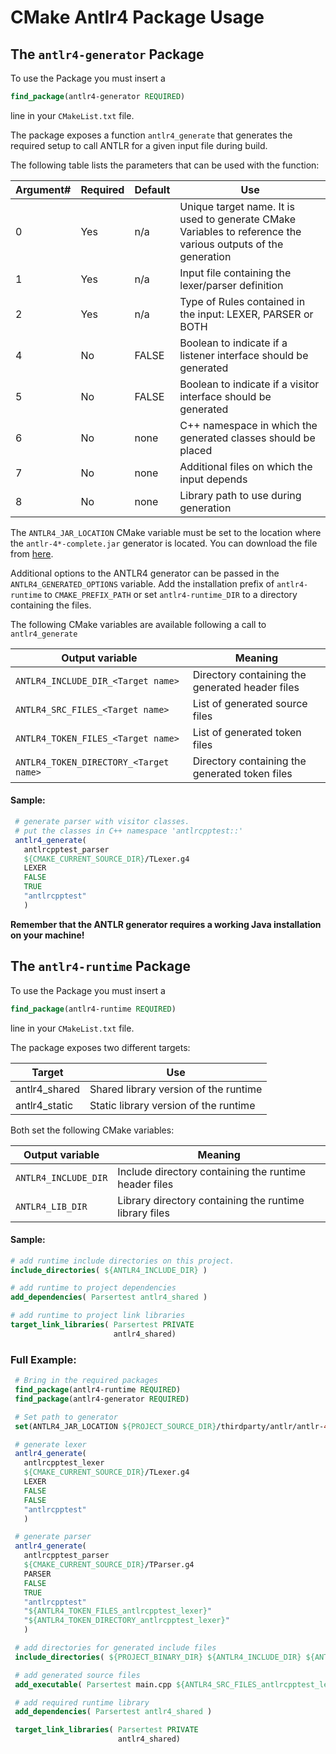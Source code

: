 # CMake Antlr4 Package Usage

## The `antlr4-generator` Package

To use the Package you must insert a
```cmake
find_package(antlr4-generator REQUIRED)
```
line in your `CMakeList.txt` file.

The package exposes a function `antlr4_generate` that generates the required setup to call ANTLR for a
given input file during build.

The following table lists the parameters that can be used with the function:

Argument# | Required  | Default | Use
----------|-----------|---------|---
0 | Yes | n/a | Unique target name. It is used to generate CMake Variables to reference the various outputs of the generation
1 | Yes | n/a | Input file containing the lexer/parser definition
2 | Yes | n/a | Type of Rules contained in the input: LEXER, PARSER or BOTH
4 | No  | FALSE | Boolean to indicate if a listener interface should be generated
5 | No  | FALSE | Boolean to indicate if a visitor interface should be generated
6 | No  | none | C++ namespace in which the generated classes should be placed
7 | No  | none | Additional files on which the input depends
8 | No  | none | Library path to use during generation

The `ANTLR4_JAR_LOCATION` CMake variable must be set to the location where the `antlr-4*-complete.jar` generator is located. You can download the file from [here](http://www.antlr.org/download.html).

Additional options to the ANTLR4 generator can be passed in the `ANTLR4_GENERATED_OPTIONS` variable. Add the installation prefix of `antlr4-runtime` to `CMAKE_PREFIX_PATH` or set
 `antlr4-runtime_DIR` to a directory containing the files.

The following CMake variables are available following a call to `antlr4_generate`

Output variable  | Meaning
---|---
`ANTLR4_INCLUDE_DIR_<Target name>`       | Directory containing the generated header files
`ANTLR4_SRC_FILES_<Target name>`         | List of generated source files
`ANTLR4_TOKEN_FILES_<Target name>`       | List of generated token files
`ANTLR4_TOKEN_DIRECTORY_<Target name>`  | Directory containing the generated token files

#### Sample:
```cmake
 # generate parser with visitor classes.
 # put the classes in C++ namespace 'antlrcpptest::'
 antlr4_generate(
   antlrcpptest_parser
   ${CMAKE_CURRENT_SOURCE_DIR}/TLexer.g4
   LEXER
   FALSE
   TRUE
   "antlrcpptest"
   )
```

**Remember that the ANTLR generator requires a working Java installation on your machine!**

## The `antlr4-runtime` Package

To use the Package you must insert a
```cmake
find_package(antlr4-runtime REQUIRED)
```
line in your `CMakeList.txt` file.

The package exposes two different targets:

Target|Use
--|--
antlr4_shared|Shared library version of the runtime
antlr4_static|Static library version of the runtime

Both set the following CMake variables:

Output variable  | Meaning
---|---
`ANTLR4_INCLUDE_DIR` | Include directory containing the runtime header files
`ANTLR4_LIB_DIR`      | Library directory containing the runtime library files

#### Sample:
```cmake
# add runtime include directories on this project.
include_directories( ${ANTLR4_INCLUDE_DIR} )

# add runtime to project dependencies
add_dependencies( Parsertest antlr4_shared )

# add runtime to project link libraries
target_link_libraries( Parsertest PRIVATE
                       antlr4_shared)
```

### Full Example:
```cmake
 # Bring in the required packages
 find_package(antlr4-runtime REQUIRED)
 find_package(antlr4-generator REQUIRED)

 # Set path to generator
 set(ANTLR4_JAR_LOCATION ${PROJECT_SOURCE_DIR}/thirdparty/antlr/antlr-4.13.0-complete.jar)

 # generate lexer
 antlr4_generate(
   antlrcpptest_lexer
   ${CMAKE_CURRENT_SOURCE_DIR}/TLexer.g4
   LEXER
   FALSE
   FALSE
   "antlrcpptest"
   )

 # generate parser
 antlr4_generate(
   antlrcpptest_parser
   ${CMAKE_CURRENT_SOURCE_DIR}/TParser.g4
   PARSER
   FALSE
   TRUE
   "antlrcpptest"
   "${ANTLR4_TOKEN_FILES_antlrcpptest_lexer}"
   "${ANTLR4_TOKEN_DIRECTORY_antlrcpptest_lexer}"
   )

 # add directories for generated include files
 include_directories( ${PROJECT_BINARY_DIR} ${ANTLR4_INCLUDE_DIR} ${ANTLR4_INCLUDE_DIR_antlrcpptest_lexer} ${ANTLR4_INCLUDE_DIR_antlrcpptest_parser} )

 # add generated source files
 add_executable( Parsertest main.cpp ${ANTLR4_SRC_FILES_antlrcpptest_lexer} ${ANTLR4_SRC_FILES_antlrcpptest_parser} )

 # add required runtime library
 add_dependencies( Parsertest antlr4_shared )

 target_link_libraries( Parsertest PRIVATE
                        antlr4_shared)

```

